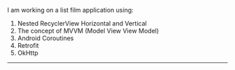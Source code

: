 I am working on a list film application using:

1. Nested RecyclerView Horizontal and Vertical
2. The concept of MVVM (Model View View Model)
3. Android Coroutines
4. Retrofit 
5. OkHttp

---

